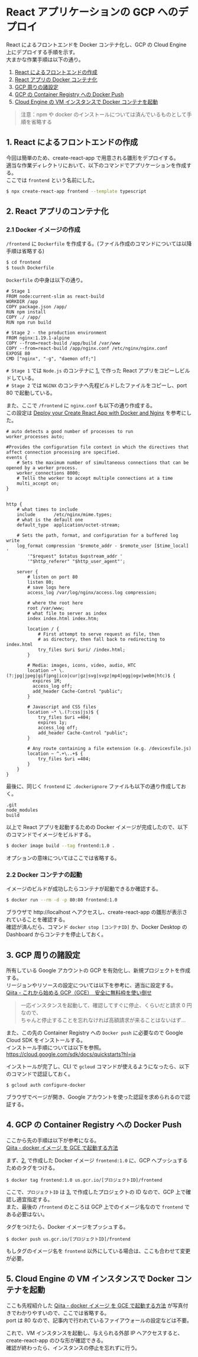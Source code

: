 # React アプリケーションの GCP へのデプロイ

React によるフロントエンドを Docker コンテナ化し、GCP の Cloud Engine 上にデプロイする手順を示す。  
大まかな作業手順は以下の通り。

1. [React によるフロントエンドの作成](##1.-React-によるフロントエンドの作成)
2. [React アプリの Docker コンテナ化](##2.-React-アプリのコンテナ化)
3. [GCP 周りの諸設定](##3.GCP-周りの諸設定)
4. [GCP の Container Registry への Docker Push](##4.-GCP-の-Container-Registry-への-Docker-Push)
5. [Cloud Engine の VM インスタンスで Docker コンテナを起動](##5.-Cloud-Engine-の-VM-インスタンスで-Docker-コンテナを起動)

> 注意：npm や docker のインストールについては済んでいるものとして手順を省略する

## 1. React によるフロントエンドの作成

今回は簡単のため、create-react-app で用意される雛形をデプロイする。  
適当な作業ディレクトリにおいて、以下のコマンドでアプリケーションを作成する。  
ここでは `frontend` という名前にした。

```bash
$ npx create-react-app frontend --template typescript
```

## 2. React アプリのコンテナ化

### 2.1 Docker イメージの作成

`/frontend` に `Dockerfile` を作成する。(ファイル作成のコマンドについては以降手順は省略する)

```bash
$ cd frontend
$ touch Dockerfile
```

`Dockerfile` の中身は以下の通り。

```docker
# Stage 1
FROM node:current-slim as react-build
WORKDIR /app
COPY package.json /app/
RUN npm install
COPY ./ /app/
RUN npm run build

# Stage 2 - the production environment
FROM nginx:1.19.1-alpine
COPY --from=react-build /app/build /var/www
COPY --from=react-build /app/nginx.conf /etc/nginx/nginx.conf
EXPOSE 80
CMD ["nginx", "-g", "daemon off;"]
```

`# Stage 1` では `Node.js` のコンテナに [1.](##1.Reactによるフロントエンドの作成) で作った React アプリをコピーしビルドしている。  
`# Stage 2` では `NGINX` のコンテナへ先程ビルドしたファイルをコピーし、port 80 で起動している。

また、ここで `/frontend` に `nginx.conf` も以下の通り作成する。  
この設定は [Deploy your Create React App with Docker and Nginx](https://medium.com/yld-blog/deploy-your-create-react-app-with-docker-and-ngnix-653e94ffb537) を参考にした。

```docker
# auto detects a good number of processes to run
worker_processes auto;

#Provides the configuration file context in which the directives that affect connection processing are specified.
events {
    # Sets the maximum number of simultaneous connections that can be opened by a worker process.
    worker_connections 8000;
    # Tells the worker to accept multiple connections at a time
    multi_accept on;
}


http {
    # what times to include
    include       /etc/nginx/mime.types;
    # what is the default one
    default_type  application/octet-stream;

    # Sets the path, format, and configuration for a buffered log write
    log_format compression '$remote_addr - $remote_user [$time_local] '
        '"$request" $status $upstream_addr '
        '"$http_referer" "$http_user_agent"';

    server {
        # listen on port 80
        listen 80;
        # save logs here
        access_log /var/log/nginx/access.log compression;

        # where the root here
        root /var/www;
        # what file to server as index
        index index.html index.htm;

        location / {
            # First attempt to serve request as file, then
            # as directory, then fall back to redirecting to index.html
            try_files $uri $uri/ /index.html;
        }

        # Media: images, icons, video, audio, HTC
        location ~* \.(?:jpg|jpeg|gif|png|ico|cur|gz|svg|svgz|mp4|ogg|ogv|webm|htc)$ {
          expires 1M;
          access_log off;
          add_header Cache-Control "public";
        }

        # Javascript and CSS files
        location ~* \.(?:css|js)$ {
            try_files $uri =404;
            expires 1y;
            access_log off;
            add_header Cache-Control "public";
        }

        # Any route containing a file extension (e.g. /devicesfile.js)
        location ~ ^.+\..+$ {
            try_files $uri =404;
        }
    }
}
```

最後に、同じく `frontend` に `.dockerignore` ファイルも以下の通り作成しておく。

```
.git
node_modules
build
```

以上で React アプリを起動するための Docker イメージが完成したので、以下のコマンドでイメージをビルドする。

```bash
$ docker image build --tag frontend:1.0 .
```

オプションの意味についてはここでは省略する。

### 2.2 Docker コンテナの起動

イメージのビルドが成功したらコンテナが起動できるか確認する。

```bash
$ docker run --rm -d -p 80:80 frontend:1.0
```

ブラウザで http://localhost へアクセスし、create-react-app の雛形が表示されていることを確認する。  
確認が済んだら、コマンド `docker stop [コンテナID]` か、Docker Desktop の Dashboard からコンテナを停止しておく。

## 3. GCP 周りの諸設定

所有している Google アカウントの GCP を有効化し、新規プロジェクトを作成する。  
リージョンやリソースの設定については以下を参考に、適当に設定する。  
[Qiita - これから始める GCP（GCE）　安全に無料枠を使い倒せ](https://qiita.com/Brutus/items/22dfd31a681b67837a74)

> 一応インスタンスを起動して、確認してすぐに停止、くらいだと請求 0 円なので、  
> ちゃんと停止することを忘れなければ高額請求が来ることはないはず…

また、この先の Container Registry への `Docker push` に必要なので Google Cloud SDK をインストールする。  
インストール手順については以下を参照。  
https://cloud.google.com/sdk/docs/quickstarts?hl=ja

インストールが完了し、CLI で `gcloud` コマンドが使えるようになったら、以下のコマンドで認証しておく。

```
$ gcloud auth configure-docker
```

ブラウザでページが開き、Google アカウントを使った認証を求められるので認証する。

## 4. GCP の Container Registry への Docker Push

ここから先の手順は以下が参考になる。  
[Qiita - docker イメージ を GCE で起動する方法](https://qiita.com/na59ri/items/c540d9d16a1fc1c5a9c4)

まず、[2.](##2.-React-アプリのコンテナ化) で作成した Docker イメージ `frontend:1.0` に、GCP へプッシュするためのタグをつける。

```
$ docker tag frontend:1.0 us.gcr.io/[プロジェクトID]/frontend
```

ここで、`プロジェクトID` は [3.](##3.GCP-周りの諸設定) で作成したプロジェクトの ID なので、GCP 上で確認し適宜指定する。  
また、最後の `/frontend` のところは GCP 上でのイメージ名なので `frontend` である必要はない。

タグをつけたら、Docker イメージをプッシュする。

```
$ docker push us.gcr.io/[プロジェクトID]/frontend
```

もしタグのイメージ名を `frontend` 以外にしている場合は、ここも合わせて変更が必要。

## 5. Cloud Engine の VM インスタンスで Docker コンテナを起動

ここも先程紹介した [Qiita - docker イメージ を GCE で起動する方法](https://qiita.com/na59ri/items/c540d9d16a1fc1c5a9c4) が写真付きでわかりやすいので、ここでは省略する。  
port は 80 なので、記事内で行われているファイアウォールの設定などは不要。

これで、VM インスタンスを起動し、与えられる外部 IP へアクセスすると、create-react-app のひな形が確認できる。  
確認が終わったら、インスタンスの停止を忘れずに行う。
